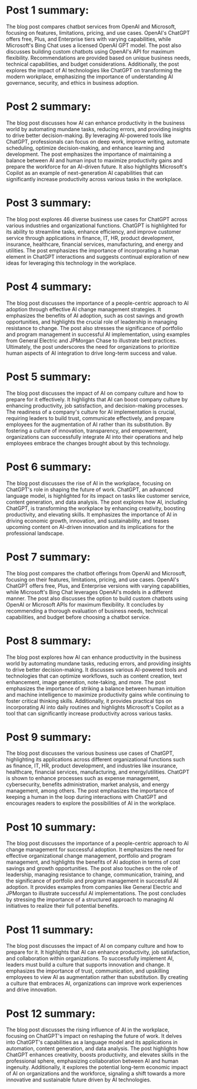 # Post 1 summary:
The blog post compares chatbot services from OpenAI and Microsoft, focusing on features, limitations, pricing, and use cases. OpenAI's ChatGPT offers free, Plus, and Enterprise tiers with varying capabilities, while Microsoft's Bing Chat uses a licensed OpenAI GPT model. The post also discusses building custom chatbots using OpenAI's API for maximum flexibility. Recommendations are provided based on unique business needs, technical capabilities, and budget considerations. Additionally, the post explores the impact of AI technologies like ChatGPT on transforming the modern workplace, emphasizing the importance of understanding AI governance, security, and ethics in business adoption.

# Post 2 summary:
The blog post discusses how AI can enhance productivity in the business world by automating mundane tasks, reducing errors, and providing insights to drive better decision-making. By leveraging AI-powered tools like ChatGPT, professionals can focus on deep work, improve writing, automate scheduling, optimize decision-making, and enhance learning and development. The post emphasizes the importance of maintaining a balance between AI and human input to maximize productivity gains and prepare the workforce for an AI-driven future. It also highlights Microsoft's Copilot as an example of next-generation AI capabilities that can significantly increase productivity across various tasks in the workplace.

# Post 3 summary:
The blog post explores 46 diverse business use cases for ChatGPT across various industries and organizational functions. ChatGPT is highlighted for its ability to streamline tasks, enhance efficiency, and improve customer service through applications in finance, IT, HR, product development, insurance, healthcare, financial services, manufacturing, and energy and utilities. The post emphasizes the importance of incorporating a human element in ChatGPT interactions and suggests continual exploration of new ideas for leveraging this technology in the workplace.

# Post 4 summary:
The blog post discusses the importance of a people-centric approach to AI adoption through effective AI change management strategies. It emphasizes the benefits of AI adoption, such as cost savings and growth opportunities, and highlights the crucial role of leadership in managing resistance to change. The post also stresses the significance of portfolio and program management in successful AI implementation, using examples from General Electric and JPMorgan Chase to illustrate best practices. Ultimately, the post underscores the need for organizations to prioritize human aspects of AI integration to drive long-term success and value.

# Post 5 summary:
The blog post discusses the impact of AI on company culture and how to prepare for it effectively. It highlights that AI can boost company culture by enhancing productivity, job satisfaction, and decision-making processes. The readiness of a company's culture for AI implementation is crucial, requiring leaders to build trust, communicate effectively, and prepare employees for the augmentation of AI rather than its substitution. By fostering a culture of innovation, transparency, and empowerment, organizations can successfully integrate AI into their operations and help employees embrace the changes brought about by this technology.

# Post 6 summary:
The blog post discusses the rise of AI in the workplace, focusing on ChatGPT's role in shaping the future of work. ChatGPT, an advanced language model, is highlighted for its impact on tasks like customer service, content generation, and data analysis. The post explores how AI, including ChatGPT, is transforming the workplace by enhancing creativity, boosting productivity, and elevating skills. It emphasizes the importance of AI in driving economic growth, innovation, and sustainability, and teases upcoming content on AI-driven innovation and its implications for the professional landscape.

# Post 7 summary:
The blog post compares the chatbot offerings from OpenAI and Microsoft, focusing on their features, limitations, pricing, and use cases. OpenAI's ChatGPT offers free, Plus, and Enterprise versions with varying capabilities, while Microsoft's Bing Chat leverages OpenAI's models in a different manner. The post also discusses the option to build custom chatbots using OpenAI or Microsoft APIs for maximum flexibility. It concludes by recommending a thorough evaluation of business needs, technical capabilities, and budget before choosing a chatbot service.

# Post 8 summary:
The blog post explores how AI can enhance productivity in the business world by automating mundane tasks, reducing errors, and providing insights to drive better decision-making. It discusses various AI-powered tools and technologies that can optimize workflows, such as content creation, text enhancement, image generation, note-taking, and more. The post emphasizes the importance of striking a balance between human intuition and machine intelligence to maximize productivity gains while continuing to foster critical thinking skills. Additionally, it provides practical tips on incorporating AI into daily routines and highlights Microsoft's Copilot as a tool that can significantly increase productivity across various tasks.

# Post 9 summary:
The blog post discusses the various business use cases of ChatGPT, highlighting its applications across different organizational functions such as finance, IT, HR, product development, and industries like insurance, healthcare, financial services, manufacturing, and energy/utilities. ChatGPT is shown to enhance processes such as expense management, cybersecurity, benefits administration, market analysis, and energy management, among others. The post emphasizes the importance of keeping a human in the loop during interactions with ChatGPT and encourages readers to explore the possibilities of AI in the workplace.

# Post 10 summary:
The blog post discusses the importance of a people-centric approach to AI change management for successful adoption. It emphasizes the need for effective organizational change management, portfolio and program management, and highlights the benefits of AI adoption in terms of cost savings and growth opportunities. The post also touches on the role of leadership, managing resistance to change, communication, training, and the significance of portfolio and program management in successful AI adoption. It provides examples from companies like General Electric and JPMorgan to illustrate successful AI implementations. The post concludes by stressing the importance of a structured approach to managing AI initiatives to realize their full potential benefits.

# Post 11 summary:
The blog post discusses the impact of AI on company culture and how to prepare for it. It highlights that AI can enhance productivity, job satisfaction, and collaboration within organizations. To successfully implement AI, leaders must build a culture that supports innovation and change. It emphasizes the importance of trust, communication, and upskilling employees to view AI as augmentation rather than substitution. By creating a culture that embraces AI, organizations can improve work experiences and drive innovation.

# Post 12 summary:
The blog post discusses the rising influence of AI in the workplace, focusing on ChatGPT's impact on reshaping the future of work. It delves into ChatGPT's capabilities as a language model and its applications in automation, content generation, and data analysis. The post highlights how ChatGPT enhances creativity, boosts productivity, and elevates skills in the professional sphere, emphasizing collaboration between AI and human ingenuity. Additionally, it explores the potential long-term economic impact of AI on organizations and the workforce, signaling a shift towards a more innovative and sustainable future driven by AI technologies.


